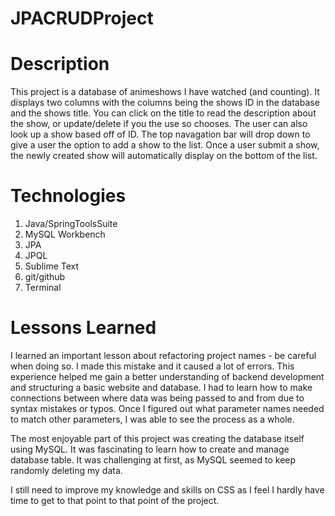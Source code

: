 # JPACRUDProject

# Description

This project is a database of animeshows I have watched (and counting). It displays two columns with the columns being the shows ID in the database and the shows title. You can click on the title to read the description about the show, or update/delete if you the use so chooses. The user can also look up a show based off of ID. The top navagation bar will drop down to give a user the option to add a show to the list. Once a user submit a show, the newly created show will automatically display on the bottom of the list. 

# Technologies
1. Java/SpringToolsSuite
2. MySQL Workbench
3. JPA
4. JPQL
5. Sublime Text
6. git/github
7. Terminal

# Lessons Learned
I learned an important lesson about refactoring project names - be careful when doing so. I made this mistake and it caused a lot of errors. This experience helped me gain a better understanding of backend development and structuring a basic website and database. I had to learn how to make connections between where data was being passed to and from due to syntax mistakes or typos. Once I figured out what parameter names needed to match other parameters, I was able to see the process as a whole.

The most enjoyable part of this project was creating the database itself using MySQL. It was fascinating to learn how to create and manage database table. It was challenging at first, as MySQL seemed to keep randomly deleting my data. 

I still need to improve my knowledge and skills on CSS as I feel I hardly have time to get to that point to that point of the project. 